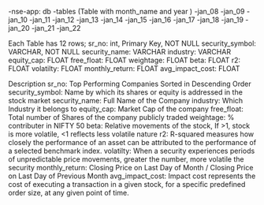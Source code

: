 -nse-app: db
    -tables (Table with month_name and year )
        -jan_08
        -jan_09
        -jan_10
        -jan_11
        -jan_12
        -jan_13
        -jan_14
        -jan_15
        -jan_16
        -jan_17
        -jan_18
        -jan_19
        -jan_20
        -jan_21
        -jan_22

Each Table has 12 rows;
sr_no: int, Primary Key, NOT NULL
security_symbol: VARCHAR, NOT NULL
security_name: VARCHAR
industry: VARCHAR
equity_cap: FLOAT
free_float: FLOAT
weightage: FLOAT
beta: FLOAT
r2: FLOAT
volatilty: FLOAT
monthly_return: FLOAT
avg_impact_cost: FLOAT

Description
sr_no: Top Performing Companies Sorted in Descending Order
security_symbol: Name by which its shares or equity is addressed in the stock market
security_name: Full Name of the Company
industry: Which Industry it belongs to
equity_cap: Market Cap of the company
free_float: Total number of Shares of the company publicly traded
weightage: % contributer in NIFTY 50
beta: Relative movements of the stock, If >1, stock is more volatile, <1 reflects less volatile nature
r2: R-squared measures how closely the performance of an asset can be attributed to the performance of a selected benchmark index.
volatilty: When a security experiences periods of unpredictable price movements, greater the number, more volatile the security 
monthly_return: Closing Price on Last Day of Month / Closing Price on Last Day of Previous Month
avg_impact_cost: Impact cost represents the cost of executing a transaction in a given stock, for a specific predefined order size, at any given point of time.